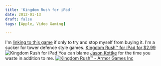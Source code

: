 ```yaml
---
title: 'Kingdom Rush for iPad'
date: 2012-01-13
draft: false
tags: [Apple, Video Gaming]

---
```


I'm [linking to this game](http://click.linksynergy.com/fs-bin/stat?id=6PFrOqNV4B8&offerid=146261&type=3&subid=0&tmpid=1826&RD_PARM1=http%253A%252F%252Fitunes.apple.com%252Fca%252Fapp%252Fkingdom-rush%252Fid489265199%253Fmt%253D8%2526uo%253D4%2526partnerId%253D30) if only to try and stop myself from buying it. I'm a sucker for tower defence style games. [Kingdom Rush™ for iPad for $2.99](http://click.linksynergy.com/fs-bin/stat?id=6PFrOqNV4B8&offerid=146261&type=3&subid=0&tmpid=1826&RD_PARM1=http%253A%252F%252Fitunes.apple.com%252Fca%252Fapp%252Fkingdom-rush%252Fid489265199%253Fmt%253D8%2526uo%253D4%2526partnerId%253D30) ![Kingdom Rush for iPad](https://chrisenns.com/wp-content/uploads/2012/01/Kingdom-Rush-for-iPad.png "Kingdom Rush for iPad") You can blame [Jason Kottke](http://kottke.org/12/01/kingdom-rush-for-ipad) for the time you waste in addition to me. [![Kingdom Rush™ - Armor Games Inc](http://ax.phobos.apple.com.edgesuite.net/images/web/linkmaker/badge_appstore-lrg.gif)](http://click.linksynergy.com/fs-bin/stat?id=6PFrOqNV4B8&offerid=146261&type=3&subid=0&tmpid=1826&RD_PARM1=http%253A%252F%252Fitunes.apple.com%252Fca%252Fapp%252Fkingdom-rush%252Fid489265199%253Fmt%253D8%2526uo%253D4%2526partnerId%253D30)